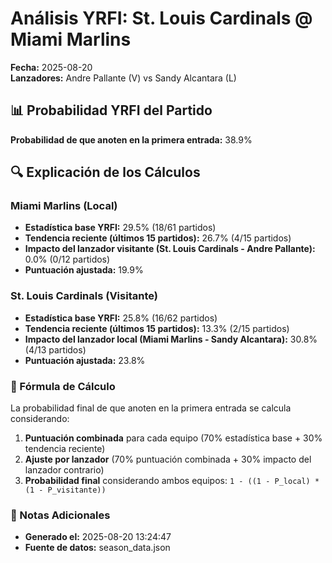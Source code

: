 # Análisis YRFI: St. Louis Cardinals @ Miami Marlins

**Fecha:** 2025-08-20  
**Lanzadores:** Andre Pallante (V) vs Sandy Alcantara (L)

## 📊 Probabilidad YRFI del Partido

**Probabilidad de que anoten en la primera entrada:** 38.9%

## 🔍 Explicación de los Cálculos

### Miami Marlins (Local)
- **Estadística base YRFI:** 29.5% (18/61 partidos)
- **Tendencia reciente (últimos 15 partidos):** 26.7% (4/15 partidos)
- **Impacto del lanzador visitante (St. Louis Cardinals - Andre Pallante):** 0.0% (0/12 partidos)
- **Puntuación ajustada:** 19.9%

### St. Louis Cardinals (Visitante)
- **Estadística base YRFI:** 25.8% (16/62 partidos)
- **Tendencia reciente (últimos 15 partidos):** 13.3% (2/15 partidos)
- **Impacto del lanzador local (Miami Marlins - Sandy Alcantara):** 30.8% (4/13 partidos)
- **Puntuación ajustada:** 23.8%

### 📝 Fórmula de Cálculo

La probabilidad final de que anoten en la primera entrada se calcula considerando:
1. **Puntuación combinada** para cada equipo (70% estadística base + 30% tendencia reciente)
2. **Ajuste por lanzador** (70% puntuación combinada + 30% impacto del lanzador contrario)
3. **Probabilidad final** considerando ambos equipos: `1 - ((1 - P_local) * (1 - P_visitante))`

### 📌 Notas Adicionales

- **Generado el:** 2025-08-20 13:24:47
- **Fuente de datos:** season_data.json
